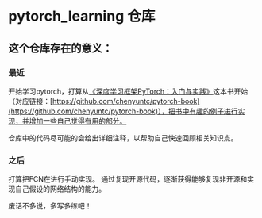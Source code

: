# pytorch_learning 仓库
## 这个仓库存在的意义：
### 最近
开始学习pytorch，打算从[《深度学习框架PyTorch：入门与实践》](https://item.jd.com/12261129.html)这本书开始（对应链接：[https://github.com/chenyuntc/pytorch-book](https://github.com/chenyuntc/pytorch-book)），把书中有趣的例子进行实现，并增加一些自己觉得有用的部分。

仓库中的代码尽可能的会给出详细注释，以帮助自己快速回顾相关知识点。

### 之后
打算把FCN在进行手动实现。
通过复现开源代码，逐渐获得能够复现非开源和实现自己假设的网络结构的能力。

废话不多说，多写多练吧！
